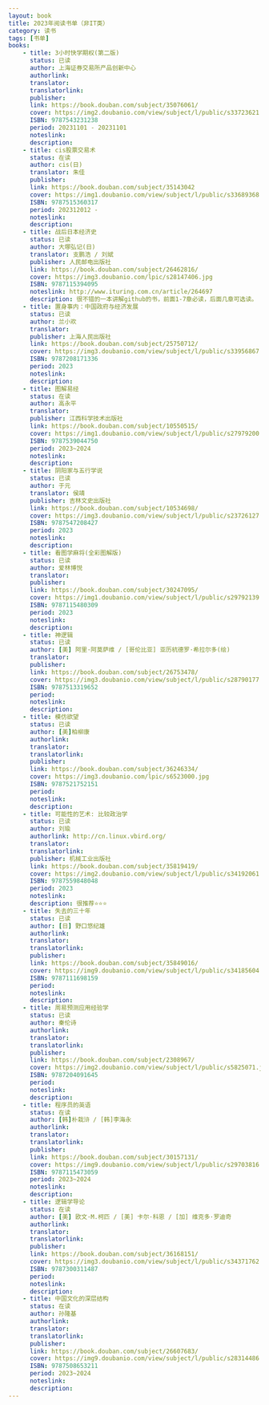 ```yaml
---
layout: book
title: 2023年阅读书单（非IT类）
category: 读书
tags: [书单]
books:
    - title: 3小时快学期权(第二版)
      status: 已读 
      author: 上海证券交易所产品创新中心
      authorlink:
      translator: 
      translatorlink: 
      publisher: 
      link: https://book.douban.com/subject/35076061/ 
      cover: https://img2.doubanio.com/view/subject/l/public/s33723621.jpg
      ISBN: 9787543231238
      period: 20231101 - 20231101
      noteslink: 
      description: 
    - title: cis股票交易术
      status: 在读
      author: cis(日)
      translator: 朱佳 
      publisher: 
      link: https://book.douban.com/subject/35143042
      cover: https://img1.doubanio.com/view/subject/l/public/s33689368.jpg
      ISBN: 9787515360317
      period: 202312012 - 
      noteslink: 
      description: 
    - title: 战后日本经济史
      status: 已读
      author: 大塚弘记(日)
      translator: 支鹏浩 / 刘斌
      publisher: 人民邮电出版社
      link: https://book.douban.com/subject/26462816/
      cover: https://img3.doubanio.com/lpic/s28147406.jpg
      ISBN: 9787115394095
      noteslink: http://www.ituring.com.cn/article/264697
      description: 很不错的一本讲解github的书，前面1-7章必读，后面几章可选读。
    - title: 置身事内：中国政府与经济发展
      status: 已读
      author: 兰小欢
      translator: 
      publisher: 上海人民出版社
      link: https://book.douban.com/subject/25750712/
      cover: https://img3.doubanio.com/view/subject/l/public/s33956867.jpg
      ISBN: 9787208171336
      period: 2023
      noteslink: 
      description: 
    - title: 图解易经
      status: 在读
      author: 高永平
      translator: 
      publisher: 江西科学技术出版社
      link: https://book.douban.com/subject/10550515/
      cover: https://img1.doubanio.com/view/subject/l/public/s27979200.jpg
      ISBN: 9787539044750
      period: 2023~2024 
      noteslink: 
      description: 
    - title: 阴阳家与五行学说
      status: 已读
      author: 于元
      translator: 侯靖 
      publisher: 吉林文史出版社
      link: https://book.douban.com/subject/10534698/
      cover: https://img3.doubanio.com/view/subject/l/public/s23726127.jpg
      ISBN: 9787547208427
      period: 2023
      noteslink: 
      description: 
    - title: 看图学麻将(全彩图解版)
      status: 已读
      author: 爱林博悦
      translator: 
      publisher: 
      link: https://book.douban.com/subject/30247095/
      cover: https://img1.doubanio.com/view/subject/l/public/s29792139.jpg
      ISBN: 9787115480309
      period: 2023 
      noteslink: 
      description: 
    - title: 神逻辑
      status: 已读
      author: [美] 阿里·阿莫萨维 / [哥伦比亚] 亚历杭德罗·希拉尔多(绘)
      translator: 
      publisher: 
      link: https://book.douban.com/subject/26753478/
      cover: https://img3.doubanio.com/view/subject/l/public/s28790177.jpg
      ISBN: 9787513319652
      period: 
      noteslink: 
      description: 
    - title: 模仿欲望
      status: 已读
      author: [美]柏柳康
      authorlink: 
      translator: 
      translatorlink: 
      publisher: 
      link: https://book.douban.com/subject/36246334/
      cover: https://img3.doubanio.com/lpic/s6523000.jpg
      ISBN: 9787521752151
      period: 
      noteslink:
      description: 
    - title: 可能性的艺术: 比较政治学
      status: 已读
      author: 刘瑜
      authorlink: http://cn.linux.vbird.org/
      translator: 
      translatorlink: 
      publisher: 机械工业出版社
      link: https://book.douban.com/subject/35819419/
      cover: https://img2.doubanio.com/view/subject/l/public/s34192061.jpg
      ISBN: 9787559848048
      period: 2023
      noteslink: 
      description: 很推荐⭐️⭐️⭐️
    - title: 失去的三十年
      status: 已读
      author: [日] 野口悠纪雄
      authorlink: 
      translator: 
      translatorlink: 
      publisher: 
      link: https://book.douban.com/subject/35849016/
      cover: https://img9.doubanio.com/view/subject/l/public/s34185604.jpg
      ISBN: 9787111698159
      period: 
      noteslink: 
      description:
    - title: 周易预测应用经验学
      status: 已读
      author: 秦伦诗
      authorlink:
      translator:
      translatorlink:
      publisher:
      link: https://book.douban.com/subject/2308967/
      cover: https://img2.doubanio.com/view/subject/l/public/s5825071.jpg
      ISBN: 9787204091645
      period: 
      noteslink:
      description:
    - title: 程序员的英语
      status: 在读
      author: [韩]朴栽浒 / [韩]李海永
      authorlink:
      translator:
      translatorlink:
      publisher:
      link: https://book.douban.com/subject/30157131/
      cover: https://img9.doubanio.com/view/subject/l/public/s29703816.jpg
      ISBN: 9787115473059
      period: 2023~2024
      noteslink:
      description:
    - title: 逻辑学导论
      status: 在读
      author: [美] 欧文·M.柯匹 / [美] 卡尔·科恩 / [加] 维克多·罗迪奇
      authorlink:
      translator:
      translatorlink:
      publisher:
      link: https://book.douban.com/subject/36168151/
      cover: https://img3.doubanio.com/view/subject/l/public/s34371762.jpg
      ISBN: 9787300311487
      period:
      noteslink:
      description:
    - title: 中国文化的深层结构
      status: 在读
      author: 孙隆基
      authorlink:
      translator:
      translatorlink:
      publisher:
      link: https://book.douban.com/subject/26607683/
      cover: https://img9.doubanio.com/view/subject/l/public/s28314486.jpg
      ISBN: 9787508653211
      period: 2023~2024
      noteslink:
      description:
---
```

